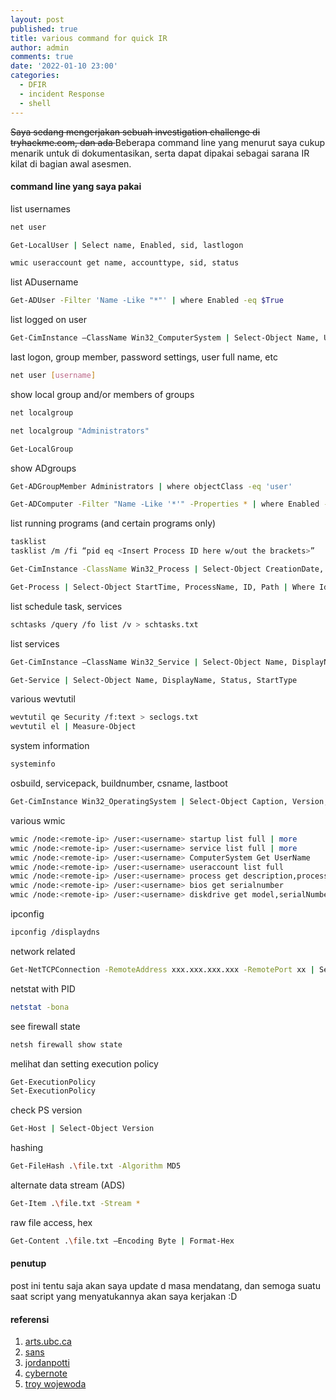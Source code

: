 ```yaml
---
layout: post
published: true
title: various command for quick IR
author: admin
comments: true
date: '2022-01-10 23:00'
categories:
  - DFIR
  - incident Response
  - shell
---
```

<s>Saya sedang mengerjakan sebuah investigation challenge di tryhackme.com,
dan ada </s> Beberapa command line yang menurut saya cukup menarik untuk di dokumentasikan, serta dapat dipakai sebagai sarana IR kilat di bagian awal asesmen.

<!--more-->
#### command line yang saya pakai

list usernames
```bash
net user
```
```bash
Get-LocalUser | Select name, Enabled, sid, lastlogon
```
```bash
wmic useraccount get name, accounttype, sid, status
```
list ADusername
```bash
Get-ADUser -Filter 'Name -Like "*"' | where Enabled -eq $True
```

list logged on user
```bash
Get-CimInstance –ClassName Win32_ComputerSystem | Select-Object Name, UserName, PrimaryOwnerName, Domain, TotalPhysicalMemory, Model, Manufacturer
```

last logon, group member, password settings, user full name, etc
```bash
net user [username]
```

show local group and/or members of groups
```bash
net localgroup
```
```bash
net localgroup "Administrators"
```
```bash
Get-LocalGroup
```

show ADgroups
```bash
Get-ADGroupMember Administrators | where objectClass -eq 'user'
```
```bash
Get-ADComputer -Filter "Name -Like '*'" -Properties * | where Enabled -eq $True | Select-Object Name, OperatingSystem, Enabled
```

list running programs (and certain programs only)
```bash
tasklist
tasklist /m /fi “pid eq <Insert Process ID here w/out the brackets>”
```
```bash
Get-CimInstance -ClassName Win32_Process | Select-Object CreationDate, ProcessName, ProcessID, CommandLine, ParetProcessId | where ProcessID -eq xxxx
```
```bash
Get-Process | Select-Object StartTime, ProcessName, ID, Path | Where Id -eq xxxx
```

list schedule task, services
```bash
schtasks /query /fo list /v > schtasks.txt
```

list services
```bash
Get-CimInstance –ClassName Win32_Service | Select-Object Name, DisplayName, StartMode, State, PathName, StartName, ServiceType
```
```bash
Get-Service | Select-Object Name, DisplayName, Status, StartType
```

various wevtutil
```bash
wevtutil qe Security /f:text > seclogs.txt
wevtutil el | Measure-Object
```

system information
```bash
systeminfo
```

osbuild, servicepack, buildnumber, csname, lastboot
```bash
Get-CimInstance Win32_OperatingSystem | Select-Object Caption, Version, servicepackmajorversion, BuildNumber, CSName, LastBootUpTime
```

various wmic
```bash
wmic /node:<remote-ip> /user:<username> startup list full | more
wmic /node:<remote-ip> /user:<username> service list full | more
wmic /node:<remote-ip> /user:<username> ComputerSystem Get UserName
wmic /node:<remote-ip> /user:<username> useraccount list full
wmic /node:<remote-ip> /user:<username> process get description,processid,parentprocessid,commandline /format:csv
wmic /node:<remote-ip> /user:<username> bios get serialnumber
wmic /node:<remote-ip> /user:<username> diskdrive get model,serialNumber,size,mediaType
```

ipconfig
```bash
ipconfig /displaydns
```

network related
```bash
Get-NetTCPConnection -RemoteAddress xxx.xxx.xxx.xxx -RemotePort xx | Select-Object CreationTime, LocalAddress, LocalPort, RemoteAddress, RemotePort, OwningProcess, Stat
```
netstat with PID
```bash
netstat -bona
```

see firewall state
```bash
netsh firewall show state
```

melihat dan setting execution policy
```bash
Get-ExecutionPolicy
Set-ExecutionPolicy
```

check PS version
```bash
Get-Host | Select-Object Version
```

hashing
```bash
Get-FileHash .\file.txt -Algorithm MD5
```

alternate data stream (ADS)
```bash
Get-Item .\file.txt -Stream *
```

raw file access, hex
```bash
Get-Content .\file.txt –Encoding Byte | Format-Hex
```

#### penutup

post ini tentu saja akan saya update d masa mendatang, dan semoga suatu saat script yang menyatukannya akan saya kerjakan :D

#### referensi

1. [arts.ubc.ca](https://isit.arts.ubc.ca/how-to-locate-serial-number-of-computer/)
2. [sans](https://www.sans.org/blog/wmic-for-incident-response/)
3. [jordanpotti](https://jordanpotti.com/2017/01/20/basics-of-windows-incident-response/)
4. [cybernote](http://www.cybernote.net/index.php/2020/05/02/practical-incident-response-commands-wmic/)
5. [troy wojewoda](https://www.giac.org/paper/gsec/23549/hunting-gathering-powershell/121279)
